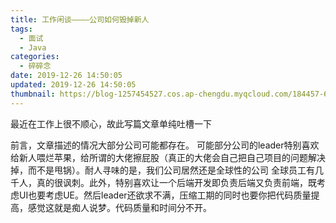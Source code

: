 ```yaml
---
title: 工作闲谈————公司如何毁掉新人
tags:
  - 面试
  - Java
categories:
  - 碎碎念
date: 2019-12-26 14:50:05
updated: 2019-12-26 14:50:05
thumbnail: https://blog-1257454527.cos.ap-chengdu.myqcloud.com/184457-636806635954727169-16x9.png
---
```


最近在工作上很不顺心，故此写篇文章单纯吐槽一下

<!-- more -->

  前言，文章描述的情况大部分公司可能都存在。
  可能部分公司的leader特别喜欢给新人喂烂苹果，给所谓的大佬擦屁股（真正的大佬会自己把自己项目的问题解决掉，而不是甩锅）。耐人寻味的是，我们公司居然还是全球性的公司
  全球员工有几千人，真的很讽刺。此外，特别喜欢让一个后端开发即负责后端又负责前端，既考虑UI也要考虑UE。然后leader还欲求不满，压缩工期的同时也要你把代码质量提高，感觉这就是痴人说梦。代码质量和时间分不开。
